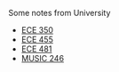 Some notes from University

* [ECE 350](https://github.com/RyanJMah/ece350-notes)
* [ECE 455](https://github.com/RyanJMah/ece455-notes)
* [ECE 481](https://github.com/RyanJMah/ece481-notes)
* [MUSIC 246](https://github.com/RyanJMah/music246-notes)
